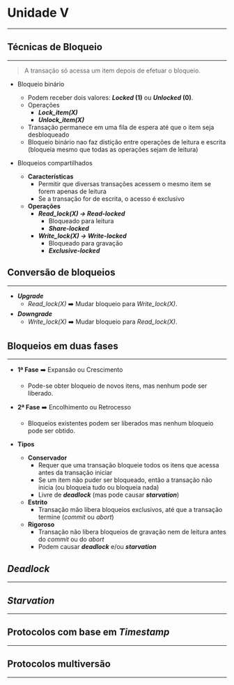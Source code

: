# Unidade V
---

## Técnicas de Bloqueio
---
> A transação só acessa um item depois de efetuar o bloqueio.

* Bloqueio binário
    - Podem receber dois valores: **_Locked_ (1)** ou **_Unlocked_ (0)**.
    - Operações
        * **_Lock\_item(X)_**
        * **_Unlock\_item(X)_**
    - Transação permanece em uma fila de espera até que o item seja desbloqueado
    - Bloqueio binário nao faz distição entre operações de leitura e escrita (bloqueia mesmo que todas as operações sejam de leitura)
        
* Bloqueios compartilhados
    - **Características**
        * Permitir que diversas transações acessem o mesmo item se forem apenas de leitura
        * Se a transação for de escrita, o acesso é exclusivo
    - **Operações**
        * **_Read\_lock(X) -> Read-locked_**
            - Bloqueado para leitura
            - **_Share-locked_**
        * **_Write\_lock(X) -> Write-locked_**
            - Bloqueado para gravação
            - **_Exclusive-locked_**

## Conversão de bloqueios
---
* _**Upgrade**_
    - _Read\_lock(X)_ :arrow_right: Mudar bloqueio para _Write\_lock(X)_.
* _**Downgrade**_
    - _Write\_lock(X)_ :arrow_right: Mudar bloqueio para _Read\_lock(X)_.

## Bloqueios em duas fases
---
* **1ª Fase** :arrow_right: Expansão ou Crescimento
    * Pode-se obter bloqueio de novos itens, mas nenhum pode ser liberado.
* **2ª Fase** :arrow_right: Encolhimento ou Retrocesso
    * Bloqueios existentes podem ser liberados mas nenhum bloqueio pode ser obtido.

* **Tipos**
    * **Conservador**
        - Requer que uma transação bloqueie todos os itens que acessa antes da transação iniciar
        - Se um item não puder ser bloqueado, então a transação não inicia (ou bloqueia tudo ou bloqueia nada)
        - Livre de **_deadlock_** (mas pode causar **_starvation_**)
    * **Estrito**
        - Transação mão libera bloqueios exclusivos, até que a transação termine (_commit_ ou _abort_)
    * **Rigoroso**
        - Transação não libera bloqueios de gravação nem de leitura antes do _commit_ ou do _abort_
        - Podem causar **_deadlock_** e/ou **_starvation_**

## _Deadlock_
---

## _Starvation_
---

## Protocolos com base em _Timestamp_
---

## Protocolos multiversão
---
